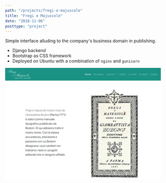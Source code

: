 ```yaml
---
path: "/projects/fregi-e-majuscole"
title: "Fregi e Majuscole"
date: "2018-11-06"
posttype: "project"
---
```


Simple interface alluding to the company's business domain in publishing.

- Django backend
- Bootstrap as CSS framework
- Deployed on Ubuntu with a combination of `nginx` and `gunicorn`

![Screenshot of home page](./fregi.png "Screenshot of home page")
